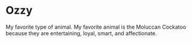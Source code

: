 # Ozzy
My favorite type of animal.
My favorite animal is the Moluccan Cockatoo because they are entertaining, loyal, smart, and affectionate.
